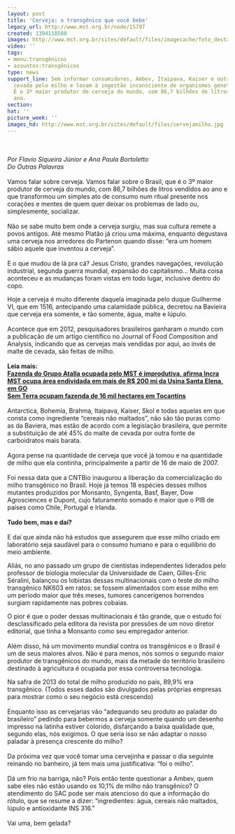 ```yaml
---
layout: post
title: 'Cerveja: o transgênico que você bebe'
legacy_url: http://www.mst.org.br/node/15797
created: 1394118580
images: http://www.mst.org.br/sites/default/files/imagecache/foto_destaque/cervejamilho.jpg
video: ''
tags:
- menu:transgênicos
- assuntos:transgênicos
type: news
support_line: Sem informar consumidores, Ambev, Itaipava, Kaiser e outras marcas  trocam
  cevada pelo milho e levam à ingestão inconsciente de organismos geneticamente modificados.
  É o 3º maior produtor de cerveja do mundo, com 86,7 bilhões de litros vendidos ao
  ano.
section: 
hat: ''
picture_week: ''
images_hd: http://www.mst.org.br/sites/default/files/cervejamilho.jpg
---
```

<p><br><em><br>Por Flavio Siqueira Júnior e Ana Paula Bortoletto<br>Do Outras Palavras</em><br><br>Vamos falar sobre cerveja. Vamos falar sobre o Brasil, que é o 3º maior produtor de cerveja do mundo, com 86,7 bilhões de litros vendidos ao ano e que transformou um simples ato de consumo num ritual presente nos corações e mentes de quem quer deixar os problemas de lado ou, simplesmente, socializar.<br><br>Não se sabe muito bem onde a cerveja surgiu, mas sua cultura remete a povos antigos. Até mesmo Platão já criou uma máxima, enquanto degustava uma cerveja nos arredores do Partenon quando disse: “era um homem sábio aquele que inventou a cerveja”.<br><br>E o que mudou de lá pra cá? Jesus Cristo, grandes navegações, revolução industrial, segunda guerra mundial, expansão do capitalismo… Muita coisa aconteceu e as mudanças foram vistas em todo lugar, inclusive dentro do copo.</p><p>Hoje a cerveja é muito diferente daquela imaginada pelo duque Guilherme VI, que em 1516, antecipando uma calamidade pública, decretou na Bavieira que cerveja era somente, e tão somente, água, malte e lúpulo.<br><br>Acontece que em 2012, pesquisadores brasileiros ganharam o mundo com a publicação de um artigo científico no Journal of Food Composition and Analysis, indicando que as cervejas mais vendidas por aqui, ao invés de malte de cevada, são feitas de milho.<br><br><strong>Leia mais:<br><a href="http://www.mst.org.br/node/15795">Fazenda do Grupo Atalla ocupada pelo MST é improdutiva, afirma Incra <br></a></strong><a href="http://www.mst.org.br/node/15796"><strong>MST ocupa área endividada em mais de R$ 200 mi da Usina Santa Elena, em GO <br></strong></a><a href="http://www.mst.org.br/node/15790"><strong>Sem Terra ocupam fazenda de 16 mil hectares em Tocantins </strong></a><br><br>Antarctica, Bohemia, Brahma, Itaipava, Kaiser, Skol e todas aquelas em que consta como ingrediente “cereais não maltados”, não são tão puras como as da Baviera, mas estão de acordo com a legislação brasileira, que permite a substituição de até 45% do malte de cevada por outra fonte de carboidratos mais barata.<br><br>Agora pense na quantidade de cerveja que você já tomou e na quantidade de milho que ela continha, principalmente a partir de 16 de maio de 2007.<br><br>Foi nessa data que a CNTBio inaugurou a liberação da comercialização do milho transgênico no Brasil. Hoje já temos 18 espécies desses milhos mutantes produzidos por Monsanto, Syngenta, Basf, Bayer, Dow Agrosciences e Dupont, cujo faturamento somado é maior que o PIB de países como Chile, Portugal e Irlanda.<br><br><strong>Tudo bem, mas e daí?</strong><br><br>E daí que ainda não há estudos que assegurem que esse milho criado em laboratório seja saudável para o consumo humano e para o equilíbrio do meio ambiente.</p><p>Aliás, no ano passado um grupo de cientistas independentes liderados pelo professor de biologia molecular da Universidade de Caen, Gilles-Éric Séralini, balançou os lobistas dessas multinacionais com o teste do milho transgênico NK603 em ratos: se fossem alimentados com esse milho em um período maior que três meses, tumores cancerígenos horrendos surgiam rapidamente nas pobres cobaias.</p><p>O pior é que o poder dessas multinacionais é tão grande, que o estudo foi desclassificado pela editora da revista por pressões de um novo diretor editorial, que tinha a Monsanto como seu empregador anterior.<br><br>Além disso, há um movimento mundial contra os transgênicos e o Brasil é um de seus maiores alvos. Não é para menos, nós somos o segundo maior produtor de transgênicos do mundo, mais da metade do território brasileiro destinado à agricultura é ocupada por essa controversa tecnologia.</p><p>Na safra de 2013 do total de milho produzido no país, 89,9% era transgênico. (Todos esses dados são divulgados pelas próprias empresas para mostrar como o seu negócio está crescendo)<br><br>Enquanto isso as cervejarias vão “adequando seu produto ao paladar do brasileiro” pedindo para bebermos a cerveja somente quando um desenho impresso na latinha estiver colorido, disfarçando a baixa qualidade que, segundo elas, nós exigimos. O que seria isso se não adaptar o nosso paladar à presença crescente do milho?<br><br>Da próxima vez que você tomar uma cervejinha e passar o dia seguinte reinando no banheiro, já tem mais uma justificativa: “foi o milho”.<br><br>Dá um frio na barriga, não? Pois então tente questionar a Ambev, quem sabe eles não estão usando os 10,1% de milho não transgênico? O atendimento do SAC pode ser mais atencioso do que a informação do rótulo, que se resume a dizer: “ingredientes: água, cereais não maltados, lúpulo e antioxidante INS 316.”<br><br>Vai uma, bem gelada?</p>
